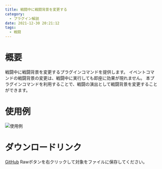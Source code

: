 ```yaml
---
title: 戦闘中に戦闘背景を変更する
category:
  - プラグイン解説
date: 2021-12-30 20:21:12
tags:
  - 戦闘
---
```


# 概要

戦闘中に戦闘背景を変更するプラグインコマンドを提供します。
イベントコマンドの戦闘背景の変更は、戦闘中に実行しても即座に効果が現れません。
本プラグインコマンドを利用することで、戦闘の演出として戦闘背景を変更することができます。

# 使用例

![使用例](change-battleback.png "使用例")

# ダウンロードリンク

[GitHub](https://github.com/elleonard/DarkPlasma-MZ-Plugins/blob/release/DarkPlasma_ChangeBattlebackInBattle.js)
Rawボタンを右クリックして対象をファイルに保存してください。
